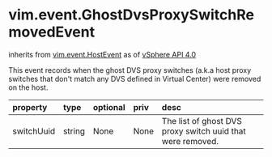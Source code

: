 vim.event.GhostDvsProxySwitchRemovedEvent
=========================================
inherits from [vim.event.HostEvent](docs/vim.event.HostEvent.md)
as of [vSphere API 4.0](vim.version.md#vim.version.version5)


This event records when the ghost DVS proxy switches (a.k.a host   proxy switches that don't match any DVS defined in Virtual Center)   were removed on the host.

| property | type | optional | priv | desc |
|:---------|:-----|:---------|:-----|:-----|
| switchUuid | string | None | None | The list of ghost DVS proxy switch uuid that were removed. |


